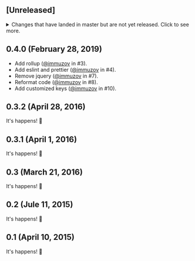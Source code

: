 ## [Unreleased]
<details>
  <summary>
    Changes that have landed in master but are not yet released.
    Click to see more.
  </summary>
</details>

## 0.4.0 (February 28, 2019)

* Add rollup ([@immuzov](https://github.com/immuzov) in #3).
* Add eslint and prettier ([@immuzov](https://github.com/immuzov) in #4).
* Remove jquery ([@immuzov](https://github.com/immuzov) in #7).
* Reformat code ([@immuzov](https://github.com/immuzov) in #8).
* Add customized keys ([@immuzov](https://github.com/immuzov) in #10).

## 0.3.2 (April 28, 2016)

It's happens! :tada:


## 0.3.1 (April 1, 2016)

It's happens! :tada:


## 0.3 (March 21, 2016)

It's happens! :tada:


## 0.2 (Jule 11, 2015)

It's happens! :tada:


## 0.1 (April 10, 2015)

It's happens! :tada:
